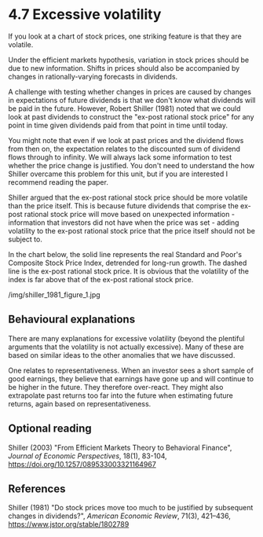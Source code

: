 # 4.7 Excessive volatility

If you look at a chart of stock prices, one striking feature is that they are volatile.

Under the efficient markets hypothesis, variation in stock prices should be due to new information. Shifts in prices should also be accompanied by changes in rationally-varying forecasts in dividends.

A challenge with testing whether changes in prices are caused by changes in expectations of future dividends is that we don't know what dividends will be paid in the future. However, Robert Shiller (1981) noted that we could look at past dividends to construct the "ex-post rational stock price" for any point in time given dividends paid from that point in time until today.

You might note that even if we look at past prices and the dividend flows from then on, the expectation relates to the discounted sum of dividend flows through to infinity. We will always lack some information to test whether the price change is justified. You don't need to understand the how Shiller overcame this problem for this unit, but if you are interested I recommend reading the paper.

Shiller argued that the ex-post rational stock price should be more volatile than the price itself. This is because future dividends that comprise the ex-post rational stock price will move based on unexpected information - information that investors did not have when the price was set - adding volatility to the ex-post rational stock price that the price itself should not be subject to.

In the chart below, the solid line represents the real Standard and Poor's Composite Stock Price Index, detrended for long-run growth. The dashed line is the ex-post rational stock price. It is obvious that the volatility of the index is far above that of the ex-post rational stock price.

/img/shiller_1981_figure_1.jpg

## Behavioural explanations

There are many explanations for excessive volatility (beyond the plentiful arguments that the volatility is not actually excessive). Many of these are based on similar ideas to the other anomalies that we have discussed.

One relates to representativeness. When an investor sees a short sample of good earnings, they believe that earnings have gone up and will continue to be higher in the future. They therefore over-react. They might also extrapolate past returns too far into the future when estimating future returns, again based on representativeness.

## Optional reading

Shiller (2003) "From Efficient Markets Theory to Behavioral Finance", *Journal of Economic Perspectives*, 18(1), 83-104, https://doi.org/10.1257/089533003321164967

## References

Shiller (1981) "Do stock prices move too much to be justified by subsequent changes in dividends?", *American Economic Review*, 71(3), 421–436, https://www.jstor.org/stable/1802789